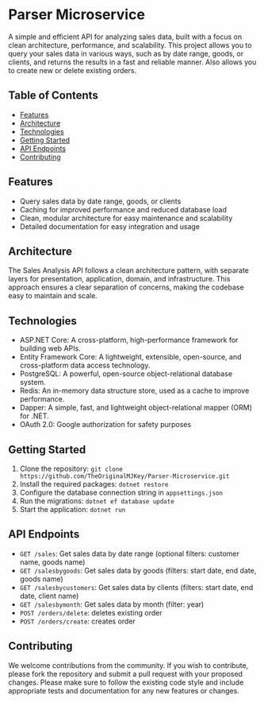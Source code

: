 Parser Microservice
=================

A simple and efficient API for analyzing sales data, built with a focus on clean architecture, performance, and scalability. This project allows you to query your sales data in various ways, such as by date range, goods, or clients, and returns the results in a fast and reliable manner. Also allows you to create new or delete existing orders.

Table of Contents
-----------------

* [Features](#features)
* [Architecture](#architecture)
* [Technologies](#technologies)
* [Getting Started](#getting-started)
* [API Endpoints](#api-endpoints)
* [Contributing](#contributing)

Features
--------

* Query sales data by date range, goods, or clients
* Caching for improved performance and reduced database load
* Clean, modular architecture for easy maintenance and scalability
* Detailed documentation for easy integration and usage

Architecture
------------

The Sales Analysis API follows a clean architecture pattern, with separate layers for presentation, application, domain, and infrastructure. This approach ensures a clear separation of concerns, making the codebase easy to maintain and scale.

Technologies
------------

* ASP.NET Core: A cross-platform, high-performance framework for building web APIs.
* Entity Framework Core: A lightweight, extensible, open-source, and cross-platform data access technology.
* PostgreSQL: A powerful, open-source object-relational database system.
* Redis: An in-memory data structure store, used as a cache to improve performance.
* Dapper: A simple, fast, and lightweight object-relational mapper (ORM) for .NET.
* OAuth 2.0: Google authorization for safety purposes

Getting Started
---------------

1. Clone the repository: `git clone https://github.com/TheOriginalMJKey/Parser-Microservice.git`
2. Install the required packages: `dotnet restore`
3. Configure the database connection string in `appsettings.json`
4. Run the migrations: `dotnet ef database update`
5. Start the application: `dotnet run`

API Endpoints
-------------

* `GET /sales`: Get sales data by date range (optional filters: customer name, goods name)
* `GET /salesbygoods`: Get sales data by goods (filters: start date, end date, goods name)
* `GET /salesbycustomers`: Get sales data by clients (filters: start date, end date, client name)
* `GET /salesbymonth`: Get sales data by month (filter: year)
* `POST /orders/delete`: deletes existing order
* `POST /orders/create`: creates order

Contributing
------------

We welcome contributions from the community. If you wish to contribute, please fork the repository and submit a pull request with your proposed changes. Please make sure to follow the existing code style and include appropriate tests and documentation for any new features or changes.
